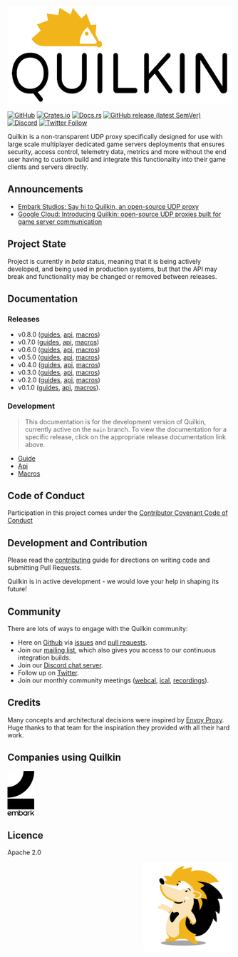 <p  align="center">
    <img src="./docs/logos/logo-white.png" alt="Quilkin logo" height="220">
</p>

[![GitHub](https://img.shields.io/github/license/googleforgames/quilkin)](./LICENSE)
[![Crates.io](https://img.shields.io/crates/v/quilkin)](https://crates.io/crates/quilkin)
[![Docs.rs](https://docs.rs/quilkin/badge.svg)](https://docs.rs/quilkin)
[![GitHub release (latest SemVer)](https://img.shields.io/github/v/release/googleforgames/quilkin)](https://github.com/googleforgames/quilkin/releases)
[![Discord](https://img.shields.io/discord/773975408265134100)](https://discord.gg/mfBNZjBDnc)
[![Twitter Follow](https://img.shields.io/twitter/follow/quilkindev?style=social)](https://twitter.com/quilkindev)

Quilkin is a non-transparent UDP proxy specifically designed for use with large scale multiplayer dedicated game 
servers deployments that ensures security, access control, telemetry data, metrics and more without the end user 
having to custom build and integrate this functionality into their game clients and servers directly.

## Announcements

* [Embark Studios: Say hi to Quilkin, an open-source UDP proxy](https://medium.com/embarkstudios/say-hi-to-quilkin-an-open-source-udp-proxy-88577c795204)
* [Google Cloud: Introducing Quilkin: open-source UDP proxies built for game server communication](https://cloud.google.com/blog/products/gaming/introducing-quilkin)

## Project State

Project is currently in *beta* status, meaning that it is being actively developed, and being used in production
systems, but that the API may break and functionality may be changed or removed between releases.

## Documentation

### Releases

* v0.8.0 ([guides](https://googleforgames.github.io/quilkin/v0.8.0/book/),
  [api](https://googleforgames.github.io/quilkin/v0.8.0/api/quilkin/),
  [macros](https://googleforgames.github.io/quilkin/v0.8.0/api/quilkin_macros/))
* v0.7.0 ([guides](https://googleforgames.github.io/quilkin/v0.7.0/book/),
  [api](https://googleforgames.github.io/quilkin/v0.7.0/api/quilkin/),
  [macros](https://googleforgames.github.io/quilkin/v0.7.0/api/quilkin_macros/))
* v0.6.0 ([guides](https://googleforgames.github.io/quilkin/v0.6.0/book/),
  [api](https://googleforgames.github.io/quilkin/v0.6.0/api/quilkin/),
  [macros](https://googleforgames.github.io/quilkin/v0.6.0/api/quilkin_macros/))
* v0.5.0 ([guides](https://googleforgames.github.io/quilkin/v0.5.0/book/),
  [api](https://googleforgames.github.io/quilkin/v0.5.0/api/quilkin/),
  [macros](https://googleforgames.github.io/quilkin/v0.5.0/api/quilkin_macros/))
* v0.4.0 ([guides](https://googleforgames.github.io/quilkin/v0.4.0/book/),
  [api](https://googleforgames.github.io/quilkin/v0.4.0/api/quilkin/),
  [macros](https://googleforgames.github.io/quilkin/v0.4.0/api/quilkin_macros/))
* v0.3.0 ([guides](https://googleforgames.github.io/quilkin/v0.3.0/book/),
  [api](https://googleforgames.github.io/quilkin/v0.3.0/api/quilkin/),
  [macros](https://googleforgames.github.io/quilkin/v0.3.0/api/quilkin_macros/))
* v0.2.0 ([guides](https://googleforgames.github.io/quilkin/v0.2.0/book/), 
  [api](https://googleforgames.github.io/quilkin/v0.2.0/api/quilkin/), 
  [macros](https://googleforgames.github.io/quilkin/v0.2.0/api/quilkin_macros/))
* v0.1.0 ([guides](https://github.com/googleforgames/quilkin/blob/v0.1.0/README.md#usage), 
  [api](https://docs.rs/quilkin/0.1.0/quilkin/), [macros](https://docs.rs/quilkin-macros/0.1.0/quilkin_macros/)).

### Development

> This documentation is for the development version of Quilkin, currently active on the `main` branch. To view the 
> documentation for a specific release, click on the appropriate release documentation link above.

* [Guide](https://googleforgames.github.io/quilkin/main/book/)
* [Api](https://googleforgames.github.io/quilkin/main/api/quilkin/)
* [Macros](https://googleforgames.github.io/quilkin/main/api/quilkin_macros/)

## Code of Conduct

Participation in this project comes under the [Contributor Covenant Code of Conduct](code-of-conduct.md)

## Development and Contribution

Please read the [contributing](CONTRIBUTING.md) guide for directions on writing code and submitting Pull Requests.

Quilkin is in active development - we would love your help in shaping its future!

## Community

There are lots of ways to engage with the Quilkin community:

* Here on [Github](https://github.com/googleforgames/quilkin) via 
  [issues](https://github.com/googleforgames/quilkin/issues) and 
  [pull requests](https://github.com/googleforgames/quilkin/pulls).
* Join our [mailing list](https://groups.google.com/forum/#!forum/quilkin-discuss), which also gives you access to
  our continuous integration builds.
* Join our [Discord chat server](https://discord.gg/mfBNZjBDnc).
* Follow up on [Twitter](https://twitter.com/quilkindev).
* Join our monthly community meetings ([webcal](https://calendar.google.com/calendar/embed?src=c_9mgnkieltlphoijg5uio0g6a14%40group.calendar.google.com&ctz=America%2FLos_Angeles),
  [ical](https://calendar.google.com/calendar/ical/c_9mgnkieltlphoijg5uio0g6a14%40group.calendar.google.com/public/basic.ics),
  [recordings](https://www.youtube.com/playlist?list=PLhkWKwFGACw1oG-qbKQZBlAKAfuG_XpTd)).

## Credits

Many concepts and architectural decisions were inspired by [Envoy Proxy](https://www.envoyproxy.io/). 
Huge thanks to that team for the inspiration they provided with all their hard work. 

## Companies using Quilkin

[<img src="./image/embark.png" alt="Embark Studios" height="100">](https://www.embark-studios.com/)

## Licence

Apache 2.0

<img src="./docs/logos/mascot.png" alt="Quilly, the Quilkin mascot" height="200" align="right">
